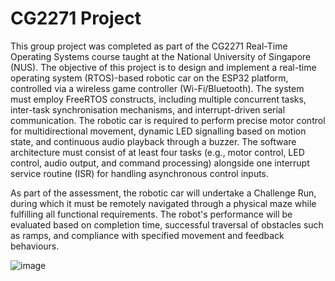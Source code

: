 # CG2271 Project

This group project was completed as part of the CG2271 Real-Time Operating Systems course taught at the National University of Singapore (NUS). The objective of this project is to design and implement a real-time operating system (RTOS)-based robotic car on the ESP32 platform, controlled via a wireless game controller (Wi-Fi/Bluetooth). The system must employ FreeRTOS constructs, including multiple concurrent tasks, inter-task synchronisation mechanisms, and interrupt-driven serial communication. The robotic car is required to perform precise motor control for multidirectional movement, dynamic LED signalling based on motion state, and continuous audio playback through a buzzer. The software architecture must consist of at least four tasks (e.g., motor control, LED control, audio output, and command processing) alongside one interrupt service routine (ISR) for handling asynchronous control inputs.

As part of the assessment, the robotic car will undertake a Challenge Run, during which it must be remotely navigated through a physical maze while fulfilling all functional requirements. The robot's performance will be evaluated based on completion time, successful traversal of obstacles such as ramps, and compliance with specified movement and feedback behaviours.

![image](https://github.com/user-attachments/assets/111e9b83-9232-4821-a9e8-51625b49435a)
